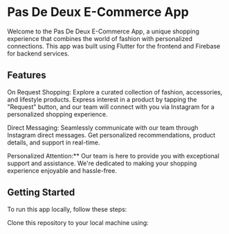 # Pas De Deux E-Commerce App

Welcome to the Pas De Deux E-Commerce App, a unique shopping experience that combines the world of fashion with personalized connections. This app was built 
using Flutter for the frontend and Firebase for backend services.

## Features

On Request Shopping: Explore a curated collection of fashion, accessories, and lifestyle products. Express interest in a product by tapping the "Request" 
button, and our team will connect with you via Instagram for a personalized shopping experience.

Direct Messaging: Seamlessly communicate with our team through Instagram direct messages. Get personalized recommendations, product details, and support 
in real-time. 

Personalized Attention:** Our team is here to provide you with exceptional support and assistance. We're dedicated to making your shopping experience 
enjoyable and hassle-free.

## Getting Started

To run this app locally, follow these steps:

Clone this repository to your local machine using:
